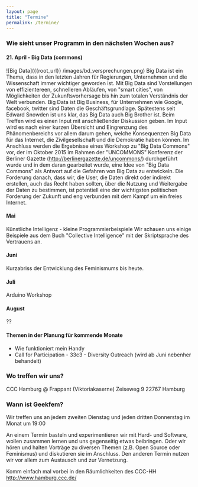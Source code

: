 ```yaml
---
layout: page
title: "Termine"
permalink: /termine/
---
```


### Wie sieht unser Programm in den nächsten Wochen aus?

#### 21. April -  Big Data (commons)
![Big Data]({{root_url}} /images/bd_versprechungen.png)
Big Data ist ein Thema, dass in den letzten Jahren für Regierungen, Unternehmen und die Wissenschaft immer wichtiger geworden ist. Mit Big Data sind Vorstellungen von effizientereen, schnelleren Abläufen, von "smart cities", von Möglichkeiten der Zukunftsvorhersage bis   hin zum totalen Verständnis der Welt verbunden. Big Data ist Big Business, für Unternehmen wie Google, facebook, twitter sind Daten die Geschäftsgrundlage. Spätestens seit Edward Snowden ist uns klar, das Big Data auch Big Brother ist.
Beim Treffen wird es einen Input mit anschließender Diskussion geben. Im Input wird es nach einer kurzen Übersicht und Eingrenzung des Phänomenbereichs vor allem darum gehen, welche Konsequenzen Big Data für das Internet, die Zivilgesellschaft und die Demokratie haben können. Im Anschluss werden die Ergebnisse eines Workshop zu "Big Data Commons" vor, der im Oktober 2015 im Rahmen der "UNCOMMONS" Konferenz der Berliner Gazette (http://berlinergazette.de/uncommons/) durchgeführt wurde  und in dem daran gearbeitet wurde, eine Idee von "Big Data Commons" als Antwort auf die Gefahren von Big Data zu entwickeln. Die Forderung danach, dass wir, die User, die Daten direkt oder indirekt erstellen, auch das Recht haben sollten, über die Nutzung und Weitergabe der Daten zu bestimmen, ist potentiell eine der wichtigsten politischen Forderung der Zukunft und eng verbunden mit dem Kampf um ein freies Internet.

#### Mai
Künstliche Intelligenz - kleine Programmierbeispiele
Wir schauen uns einige Beispiele aus dem Buch "Collective Intelligence" mit der Skriptsprache des Vertrauens an.

#### Juni
Kurzabriss der Entwicklung des Feminismums bis heute.

#### Juli
Arduino Workshop

#### August
??


#### Themen in der Planung für kommende Monate
* Wie funktioniert mein Handy
* Call for Participation - 33c3 - Diversity Outreach (wird ab Juni nebenher behandelt)

### Wo treffen wir uns?
CCC Hamburg @ Frappant (Viktoriakaserne)
Zeiseweg 9
22767 Hamburg

### Wann ist Geekfem?
Wir treffen uns an jedem zweiten Dienstag und jeden dritten Donnerstag im Monat um 19:00

An einem Termin basteln und experimentieren wir mit Hard- und Software, wollen zusammen lernen und uns gegenseitig etwas beibringen. Oder wir hören und halten Vorträge zu diversen Themen (z.B. Open Source oder Feminismus) und diskutieren sie im Anschluss. Den anderen Termin nutzen wir vor allem zum Austausch und zur Vernetzung.

Komm einfach mal vorbei in den Räumlichkeiten des CCC-HH
<a href='http://www.hamburg.ccc.de/'>http://www.hamburg.ccc.de/</a>
